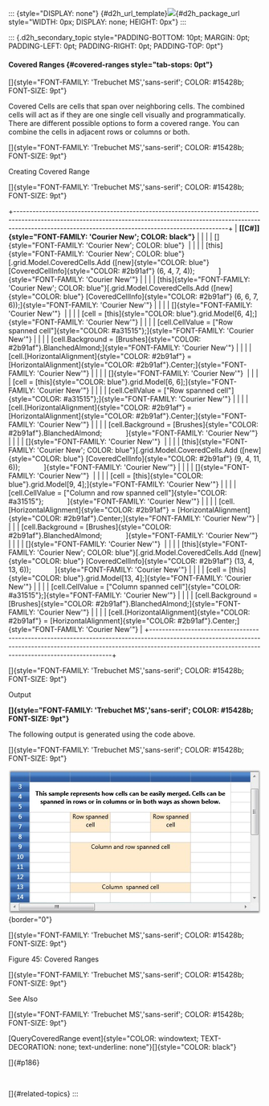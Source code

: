 ::: {style="DISPLAY: none"}
[](ms-xhelp:///?Id=d2h_url_template){#d2h_url_template}![](!package_url!){#d2h_package_url style="WIDTH: 0px; DISPLAY: none; HEIGHT: 0px"}
:::

::: {.d2h_secondary_topic style="PADDING-BOTTOM: 10pt; MARGIN: 0pt; PADDING-LEFT: 0pt; PADDING-RIGHT: 0pt; PADDING-TOP: 0pt"}
#### Covered Ranges {#covered-ranges style="tab-stops: 0pt"}

[]{style="FONT-FAMILY: 'Trebuchet MS','sans-serif'; COLOR: #15428b; FONT-SIZE: 9pt"} 

Covered Cells are cells that span over neighboring cells. The combined cells will act as if they are one single cell visually and programmatically. There are different possible options to form a covered range. You can combine the cells in adjacent rows or columns or both.

[]{style="FONT-FAMILY: 'Trebuchet MS','sans-serif'; COLOR: #15428b; FONT-SIZE: 9pt"} 

Creating Covered Range

[]{style="FONT-FAMILY: 'Trebuchet MS','sans-serif'; COLOR: #15428b; FONT-SIZE: 9pt"} 

+------------------------------------------------------------------------------------------------------------------------------------------------------------------------------------------------------------------------------+
| **[\[C#\]]{style="FONT-FAMILY: 'Courier New'; COLOR: black"}**                                                                                                                                                               |
|                                                                                                                                                                                                                              |
| []{style="FONT-FAMILY: 'Courier New'; COLOR: blue"}                                                                                                                                                                          |
|                                                                                                                                                                                                                              |
| [this]{style="FONT-FAMILY: 'Courier New'; COLOR: blue"}[.grid.Model.CoveredCells.Add ([new]{style="COLOR: blue"} [CoveredCellInfo]{style="COLOR: #2b91af"} (6, 4, 7, 4));            ]{style="FONT-FAMILY: 'Courier New'"}   |
|                                                                                                                                                                                                                              |
| [this]{style="FONT-FAMILY: 'Courier New'; COLOR: blue"}[.grid.Model.CoveredCells.Add ([new]{style="COLOR: blue"} [CoveredCellInfo]{style="COLOR: #2b91af"} (6, 6, 7, 6));]{style="FONT-FAMILY: 'Courier New'"}               |
|                                                                                                                                                                                                                              |
| []{style="FONT-FAMILY: 'Courier New'"}                                                                                                                                                                                       |
|                                                                                                                                                                                                                              |
| [cell = [this]{style="COLOR: blue"}.grid.Model\[6, 4\];]{style="FONT-FAMILY: 'Courier New'"}                                                                                                                                 |
|                                                                                                                                                                                                                              |
| [cell.CellValue = [\"Row spanned cell\"]{style="COLOR: #a31515"};]{style="FONT-FAMILY: 'Courier New'"}                                                                                                                       |
|                                                                                                                                                                                                                              |
| [cell.Background = [Brushes]{style="COLOR: #2b91af"}.BlanchedAlmond;]{style="FONT-FAMILY: 'Courier New'"}                                                                                                                    |
|                                                                                                                                                                                                                              |
| [cell.[HorizontalAlignment]{style="COLOR: #2b91af"} = [HorizontalAlignment]{style="COLOR: #2b91af"}.Center;]{style="FONT-FAMILY: 'Courier New'"}                                                                             |
|                                                                                                                                                                                                                              |
| []{style="FONT-FAMILY: 'Courier New'"}                                                                                                                                                                                       |
|                                                                                                                                                                                                                              |
| [cell = [this]{style="COLOR: blue"}.grid.Model\[6, 6\];]{style="FONT-FAMILY: 'Courier New'"}                                                                                                                                 |
|                                                                                                                                                                                                                              |
| [cell.CellValue = [\"Row spanned cell\"]{style="COLOR: #a31515"};]{style="FONT-FAMILY: 'Courier New'"}                                                                                                                       |
|                                                                                                                                                                                                                              |
| [cell.[HorizontalAlignment]{style="COLOR: #2b91af"} = [HorizontalAlignment]{style="COLOR: #2b91af"}.Center;]{style="FONT-FAMILY: 'Courier New'"}                                                                             |
|                                                                                                                                                                                                                              |
| [cell.Background = [Brushes]{style="COLOR: #2b91af"}.BlanchedAlmond;            ]{style="FONT-FAMILY: 'Courier New'"}                                                                                                        |
|                                                                                                                                                                                                                              |
| []{style="FONT-FAMILY: 'Courier New'"}                                                                                                                                                                                       |
|                                                                                                                                                                                                                              |
| [this]{style="FONT-FAMILY: 'Courier New'; COLOR: blue"}[.grid.Model.CoveredCells.Add ([new]{style="COLOR: blue"} [CoveredCellInfo]{style="COLOR: #2b91af"} (9, 4, 11, 6));            ]{style="FONT-FAMILY: 'Courier New'"}  |
|                                                                                                                                                                                                                              |
| []{style="FONT-FAMILY: 'Courier New'"}                                                                                                                                                                                       |
|                                                                                                                                                                                                                              |
| [cell = [this]{style="COLOR: blue"}.grid.Model\[9, 4\];]{style="FONT-FAMILY: 'Courier New'"}                                                                                                                                 |
|                                                                                                                                                                                                                              |
| [cell.CellValue = [\"Column and row spanned cell\"]{style="COLOR: #a31515"};            ]{style="FONT-FAMILY: 'Courier New'"}                                                                                                |
|                                                                                                                                                                                                                              |
| [cell.[HorizontalAlignment]{style="COLOR: #2b91af"} = [HorizontalAlignment]{style="COLOR: #2b91af"}.Center;]{style="FONT-FAMILY: 'Courier New'"}                                                                             |
|                                                                                                                                                                                                                              |
| [cell.Background = [Brushes]{style="COLOR: #2b91af"}.BlanchedAlmond;            ]{style="FONT-FAMILY: 'Courier New'"}                                                                                                        |
|                                                                                                                                                                                                                              |
| []{style="FONT-FAMILY: 'Courier New'"}                                                                                                                                                                                       |
|                                                                                                                                                                                                                              |
| [this]{style="FONT-FAMILY: 'Courier New'; COLOR: blue"}[.grid.Model.CoveredCells.Add ([new]{style="COLOR: blue"} [CoveredCellInfo]{style="COLOR: #2b91af"} (13, 4, 13, 6));            ]{style="FONT-FAMILY: 'Courier New'"} |
|                                                                                                                                                                                                                              |
| [cell = [this]{style="COLOR: blue"}.grid.Model\[13, 4\];]{style="FONT-FAMILY: 'Courier New'"}                                                                                                                                |
|                                                                                                                                                                                                                              |
| [cell.CellValue = [\"Column spanned cell\"]{style="COLOR: #a31515"};]{style="FONT-FAMILY: 'Courier New'"}                                                                                                                    |
|                                                                                                                                                                                                                              |
| [cell.Background = [Brushes]{style="COLOR: #2b91af"}.BlanchedAlmond;]{style="FONT-FAMILY: 'Courier New'"}                                                                                                                    |
|                                                                                                                                                                                                                              |
| [cell.[HorizontalAlignment]{style="COLOR: #2b91af"} = [HorizontalAlignment]{style="COLOR: #2b91af"}.Center;]{style="FONT-FAMILY: 'Courier New'"}                                                                             |
+------------------------------------------------------------------------------------------------------------------------------------------------------------------------------------------------------------------------------+

[]{style="FONT-FAMILY: 'Trebuchet MS','sans-serif'; COLOR: #15428b; FONT-SIZE: 9pt"} 

Output

**[]{style="FONT-FAMILY: 'Trebuchet MS','sans-serif'; COLOR: #15428b; FONT-SIZE: 9pt"}** 

The following output is generated using the code above.

[]{style="FONT-FAMILY: 'Trebuchet MS','sans-serif'; COLOR: #15428b; FONT-SIZE: 9pt"} 

![](ImagesExt/image61_113.jpg){border="0"}

[]{style="FONT-FAMILY: 'Trebuchet MS','sans-serif'; COLOR: #15428b; FONT-SIZE: 9pt"} 

Figure 45: Covered Ranges

[]{style="FONT-FAMILY: 'Trebuchet MS','sans-serif'; COLOR: #15428b; FONT-SIZE: 9pt"} 

See Also

[]{style="FONT-FAMILY: 'Trebuchet MS','sans-serif'; COLOR: #15428b; FONT-SIZE: 9pt"} 

[QueryCoveredRange event]{style="COLOR: windowtext; TEXT-DECORATION: none; text-underline: none"}[]{style="COLOR: black"}

[]{#p186} 

 

[]{#related-topics}
:::
